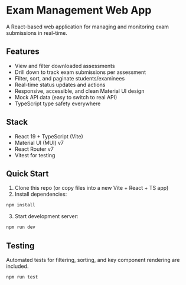 # Exam Management Web App

A React-based web application for managing and monitoring exam submissions in real-time.

## Features

- View and filter downloaded assessments
- Drill down to track exam submissions per assessment
- Filter, sort, and paginate students/examinees
- Real-time status updates and actions
- Responsive, accessible, and clean Material UI design
- Mock API data (easy to switch to real API)
- TypeScript type safety everywhere

## Stack

- React 19 + TypeScript (Vite)
- Material UI (MUI) v7
- React Router v7
- Vitest for testing

## Quick Start

1. Clone this repo (or copy files into a new Vite + React + TS app)
2. Install dependencies:
```bash
npm install
```

3. Start development server:
```bash
npm run dev
```

## Testing

Automated tests for filtering, sorting, and key component rendering are included.

```bash
npm run test
```
